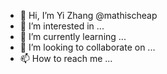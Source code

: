 - 👋 Hi, I’m Yi Zhang @mathischeap
- 👀 I’m interested in ...
- 🌱 I’m currently learning ...
- 💞️ I’m looking to collaborate on ...
- 📫 How to reach me ...

<!---
mathischeap/mathischeap is a ✨ special ✨ repository because its `README.md` (this file) appears on your GitHub profile.
You can click the Preview link to take a look at your changes.
--->
